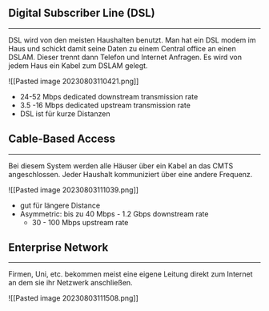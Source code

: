 
## Digital Subscriber Line (DSL)
---
DSL wird von den meisten Haushalten benutzt. Man hat ein DSL modem im Haus und schickt damit seine Daten zu einem Central office an einen DSLAM. Dieser trennt dann Telefon und Internet Anfragen. Es wird von jedem Haus ein Kabel zum DSLAM gelegt.

![[Pasted image 20230803110421.png]]

- 24-52 Mbps dedicated downstream transmission rate
- 3.5 -16 Mbps dedicated upstream transmission rate
- DSL ist für kurze Distanzen


## Cable-Based Access
---
Bei diesem System werden alle Häuser über ein Kabel an das CMTS angeschlossen. Jeder Haushalt kommuniziert über eine andere Frequenz.

![[Pasted image 20230803111039.png]]

- gut für längere Distance
- Asymmetric: bis zu 40 Mbps - 1.2 Gbps downstream rate
	- 30 - 100 Mbps upstream rate


## Enterprise Network
---

Firmen, Uni, etc. bekommen meist eine eigene Leitung direkt zum Internet an dem sie ihr Netzwerk anschließen. 

![[Pasted image 20230803111508.png]]